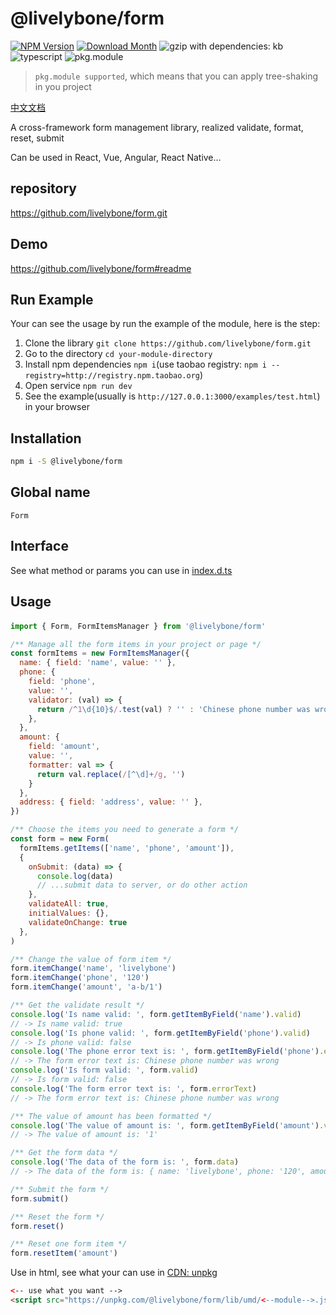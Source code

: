 # @livelybone/form
[![NPM Version](http://img.shields.io/npm/v/@livelybone/form.svg?style=flat-square)](https://www.npmjs.com/package/@livelybone/form)
[![Download Month](http://img.shields.io/npm/dm/@livelybone/form.svg?style=flat-square)](https://www.npmjs.com/package/@livelybone/form)
![gzip with dependencies: kb](https://img.shields.io/badge/gzip--with--dependencies-kb-brightgreen.svg "gzip with dependencies: kb")
![typescript](https://img.shields.io/badge/typescript-supported-blue.svg "typescript")
![pkg.module](https://img.shields.io/badge/pkg.module-supported-blue.svg "pkg.module")

> `pkg.module supported`, which means that you can apply tree-shaking in you project

[中文文档](./README-CN.md)

A cross-framework form management library, realized validate, format, reset, submit

Can be used in React, Vue, Angular, React Native...

## repository
https://github.com/livelybone/form.git

## Demo
https://github.com/livelybone/form#readme

## Run Example
Your can see the usage by run the example of the module, here is the step:

1. Clone the library `git clone https://github.com/livelybone/form.git`
2. Go to the directory `cd your-module-directory`
3. Install npm dependencies `npm i`(use taobao registry: `npm i --registry=http://registry.npm.taobao.org`)
4. Open service `npm run dev`
5. See the example(usually is `http://127.0.0.1:3000/examples/test.html`) in your browser

## Installation
```bash
npm i -S @livelybone/form
```

## Global name
`Form`

## Interface
See what method or params you can use in [index.d.ts](./index.d.ts)

## Usage

#### 
```js
import { Form, FormItemsManager } from '@livelybone/form'

/** Manage all the form items in your project or page */
const formItems = new FormItemsManager({
  name: { field: 'name', value: '' },
  phone: {
    field: 'phone',
    value: '',
    validator: (val) => {
      return /^1\d{10}$/.test(val) ? '' : 'Chinese phone number was wrong'
    },
  },
  amount: {
    field: 'amount', 
    value: '', 
    formatter: val => {
      return val.replace(/[^\d]+/g, '')
    }
  },
  address: { field: 'address', value: '' },
})

/** Choose the items you need to generate a form */
const form = new Form(
  formItems.getItems(['name', 'phone', 'amount']),
  {
    onSubmit: (data) => {
      console.log(data)
      // ...submit data to server, or do other action
    },
    validateAll: true,
    initialValues: {},
    validateOnChange: true
  },
)

/** Change the value of form item */
form.itemChange('name', 'livelybone')
form.itemChange('phone', '120')
form.itemChange('amount', 'a-b/1')

/** Get the validate result */
console.log('Is name valid: ', form.getItemByField('name').valid)
// -> Is name valid: true
console.log('Is phone valid: ', form.getItemByField('phone').valid) 
// -> Is phone valid: false
console.log('The phone error text is: ', form.getItemByField('phone').errorText) 
// -> The form error text is: Chinese phone number was wrong
console.log('Is form valid: ', form.valid) 
// -> Is form valid: false
console.log('The form error text is: ', form.errorText) 
// -> The form error text is: Chinese phone number was wrong

/** The value of amount has been formatted */
console.log('The value of amount is: ', form.getItemByField('amount').value)
// -> The value of amount is: '1'

/** Get the form data */
console.log('The data of the form is: ', form.data)
// -> The data of the form is: { name: 'livelybone', phone: '120', amount: '1' }

/** Submit the form */
form.submit()

/** Reset the form */
form.reset()

/** Reset one form item */
form.resetItem('amount')
```

Use in html, see what your can use in [CDN: unpkg](https://unpkg.com/@livelybone/form/lib/umd/)
```html
<-- use what you want -->
<script src="https://unpkg.com/@livelybone/form/lib/umd/<--module-->.js"></script>
```
